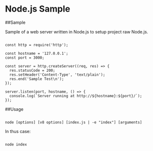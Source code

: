 # Node.js Sample

##Sample

Sample of a web server written in Node.js to setup project raw Node.js.

```console

const http = require('http');

const hostname = '127.0.0.1';
const port = 3000;

const server = http.createServer((req, res) => {
  res.statusCode = 200;
  res.setHeader('Content-Type', 'text/plain');
  res.end('Sample Test\n');
});

server.listen(port, hostname, () => {
  console.log(`Server running at http://${hostname}:${port}/`);
});

```

##Usage

```console

node [options] [v8 options] [index.js | -e "index"] [arguments]

```
In thus case:

```console

node index

```
